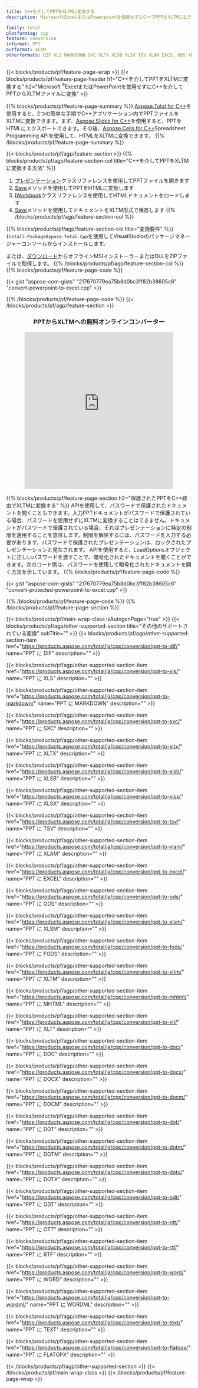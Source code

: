 ```yaml
---
title: C++を介してPPTをXLTMに変換する
description: MicrosoftExcelまたはPowerpointを使用せずにC++でPPTをXLTMにエクスポートする

family: total
platformtag: cpp
feature: conversion
informat: PPT
outformat: XLTM
otherformats: DIF XLS MARKDOWN SXC XLTX XLSB XLSX TSV XLAM EXCEL ODS XLSM FODS CSV MHTML XLT DOC DOCX DOCM DOT DOTM DOTX ODT OTT RTF WORD WORDML TEXT FLATOPX
---
```

{{< blocks/products/pf/feature-page-wrap >}}
{{< blocks/products/pf/feature-page-header h1="C++を介してPPTをXLTMに変換する" h2="Microsoft <sup>&reg;</sup>ExcelまたはPowerPointを使用せずにC++を介してPPTからXLTMファイルに変換" >}}

{{% blocks/products/pf/feature-page-summary %}}
[Aspose.Total for C++](https://products.aspose.com/total/cpp/)を使用すると、2つの簡単な手順でC++アプリケーション内でPPTファイルをXLTMに変換できます。まず、[Aspose.Slides for C++](https://products.aspose.com/slides/cpp/)を使用すると、PPTをHTMLにエクスポートできます。その後、[Aspose.Cells for C++](https://products.aspose.com/cells/cpp/)Spreadsheet Programming APIを使用して、HTMLをXLTMに変換できます。 
{{% /blocks/products/pf/feature-page-summary  %}}

{{< blocks/products/pf/agp/feature-section >}}
{{% blocks/products/pf/agp/feature-section-col title="C++を介してPPTをXLTMに変換する方法" %}}
1. [プレゼンテーション](https://reference.aspose.com/slides/cpp/class/aspose.slides.presentation)クラスリファレンスを使用してPPTファイルを開きます
2. [Save](https://reference.aspose.com/slides/cpp/class/aspose.slides.presentation#a06fe2a156063c8c3e5ada2713bb697ba)メソッドを使用してPPTをHTMLに変換します
3. [IWorkbook](https://reference.aspose.com/cells/cpp/class/aspose.cells.i_workbook)クラスリファレンスを使用してHTMLドキュメントをロードします
4. [Save](https://reference.aspose.com/cells/cpp/class/aspose.cells.i_workbook#a5dc7de23f7ceba76a05dc1d49f51502e)メソッドを使用してドキュメントをXLTM形式で保存します
{{% /blocks/products/pf/agp/feature-section-col %}}

{{% blocks/products/pf/agp/feature-section-col title="変換要件" %}}
```Install-PackageAspose.Total.Cpp```を使用してVisualStudioのパッケージマネージャーコンソールからインストールします。

または、[ダウンロード](https://releases.aspose.com/total/cpp)からオフラインMSIインストーラーまたはDLLをZIPファイルで取得します。
{{% /blocks/products/pf/agp/feature-section-col %}}
{{% blocks/products/pf/feature-page-code %}}

{{< gist "aspose-com-gists" "217670779ea75b8d0bc3ff82b38605c6" "convert-powerpoint-to-excel.cpp" >}}



{{% /blocks/products/pf/feature-page-code %}}
{{< /blocks/products/pf/agp/feature-section >}}
<div class="container-fluid agp-content bg-white aboutfile box-1 vh100 section nopbtm">
<div class=container>
<div class=row>
<div class="demobox tc col-md-12 padding-0" align="center">

<h3>PPTからXLTMへの無料オンラインコンバーター</h3>

<iframe style="border: none; height: 426px;" scrolling="no" src="https://total-conversion-app-65z5r2lp.qa.k8s.dynabic.com/?to=xltm&from=ppt" id="child-iframe" width="80%"></iframe>

</div></div>
</div></div>

{{% blocks/products/pf/feature-page-section  h2="保護されたPPTをC++経由でXLTMに変換する" %}}
APIを使用して、パスワードで保護されたドキュメントを開くこともできます。入力PPTドキュメントがパスワードで保護されている場合、パスワードを使用せずにXLTMに変換することはできません。ドキュメントがパスワードで保護されている場合、それはプレゼンテーションに特定の制限を適用することを意味します。制限を解除するには、パスワードを入力する必要があります。パスワードで保護されたプレゼンテーションは、ロックされたプレゼンテーションと見なされます。 APIを使用すると、LoadOptionsオブジェクトに正しいパスワードを渡すことで、暗号化されたドキュメントを開くことができます。次のコード例は、パスワードを使用して暗号化されたドキュメントを開く方法を示しています。
{{% blocks/products/pf/feature-page-code %}}

{{< gist "aspose-com-gists" "217670779ea75b8d0bc3ff82b38605c6" "convert-protected-powerpoint-to-excel.cpp" >}}

{{% /blocks/products/pf/feature-page-code  %}}
{{% /blocks/products/pf/feature-page-section %}}

{{< blocks/products/pf/main-wrap-class isAutogenPage="true" >}}
{{< blocks/products/pf/agp/other-supported-section title="その他のサポートされている変換" subTitle="" >}}
{{< blocks/products/pf/agp/other-supported-section-item href="https://products.aspose.com/total/ja/cpp/conversion/ppt-to-dif/" name="PPT に DIF" description="" >}}

{{< blocks/products/pf/agp/other-supported-section-item href="https://products.aspose.com/total/ja/cpp/conversion/ppt-to-xls/" name="PPT に XLS" description="" >}}

{{< blocks/products/pf/agp/other-supported-section-item href="https://products.aspose.com/total/ja/cpp/conversion/ppt-to-markdown/" name="PPT に MARKDOWN" description="" >}}

{{< blocks/products/pf/agp/other-supported-section-item href="https://products.aspose.com/total/ja/cpp/conversion/ppt-to-sxc/" name="PPT に SXC" description="" >}}

{{< blocks/products/pf/agp/other-supported-section-item href="https://products.aspose.com/total/ja/cpp/conversion/ppt-to-xltx/" name="PPT に XLTX" description="" >}}

{{< blocks/products/pf/agp/other-supported-section-item href="https://products.aspose.com/total/ja/cpp/conversion/ppt-to-xlsb/" name="PPT に XLSB" description="" >}}

{{< blocks/products/pf/agp/other-supported-section-item href="https://products.aspose.com/total/ja/cpp/conversion/ppt-to-xlsx/" name="PPT に XLSX" description="" >}}

{{< blocks/products/pf/agp/other-supported-section-item href="https://products.aspose.com/total/ja/cpp/conversion/ppt-to-tsv/" name="PPT に TSV" description="" >}}

{{< blocks/products/pf/agp/other-supported-section-item href="https://products.aspose.com/total/ja/cpp/conversion/ppt-to-xlam/" name="PPT に XLAM" description="" >}}

{{< blocks/products/pf/agp/other-supported-section-item href="https://products.aspose.com/total/ja/cpp/conversion/ppt-to-excel/" name="PPT に EXCEL" description="" >}}

{{< blocks/products/pf/agp/other-supported-section-item href="https://products.aspose.com/total/ja/cpp/conversion/ppt-to-ods/" name="PPT に ODS" description="" >}}

{{< blocks/products/pf/agp/other-supported-section-item href="https://products.aspose.com/total/ja/cpp/conversion/ppt-to-xlsm/" name="PPT に XLSM" description="" >}}

{{< blocks/products/pf/agp/other-supported-section-item href="https://products.aspose.com/total/ja/cpp/conversion/ppt-to-fods/" name="PPT に FODS" description="" >}}

{{< blocks/products/pf/agp/other-supported-section-item href="https://products.aspose.com/total/ja/cpp/conversion/ppt-to-xltm/" name="PPT に XLTM" description="" >}}

{{< blocks/products/pf/agp/other-supported-section-item href="https://products.aspose.com/total/ja/cpp/conversion/ppt-to-mhtml/" name="PPT に MHTML" description="" >}}

{{< blocks/products/pf/agp/other-supported-section-item href="https://products.aspose.com/total/ja/cpp/conversion/ppt-to-xlt/" name="PPT に XLT" description="" >}}

{{< blocks/products/pf/agp/other-supported-section-item href="https://products.aspose.com/total/ja/cpp/conversion/ppt-to-doc/" name="PPT に DOC" description="" >}}

{{< blocks/products/pf/agp/other-supported-section-item href="https://products.aspose.com/total/ja/cpp/conversion/ppt-to-docx/" name="PPT に DOCX" description="" >}}

{{< blocks/products/pf/agp/other-supported-section-item href="https://products.aspose.com/total/ja/cpp/conversion/ppt-to-docm/" name="PPT に DOCM" description="" >}}

{{< blocks/products/pf/agp/other-supported-section-item href="https://products.aspose.com/total/ja/cpp/conversion/ppt-to-dot/" name="PPT に DOT" description="" >}}

{{< blocks/products/pf/agp/other-supported-section-item href="https://products.aspose.com/total/ja/cpp/conversion/ppt-to-dotm/" name="PPT に DOTM" description="" >}}

{{< blocks/products/pf/agp/other-supported-section-item href="https://products.aspose.com/total/ja/cpp/conversion/ppt-to-dotx/" name="PPT に DOTX" description="" >}}

{{< blocks/products/pf/agp/other-supported-section-item href="https://products.aspose.com/total/ja/cpp/conversion/ppt-to-odt/" name="PPT に ODT" description="" >}}

{{< blocks/products/pf/agp/other-supported-section-item href="https://products.aspose.com/total/ja/cpp/conversion/ppt-to-ott/" name="PPT に OTT" description="" >}}

{{< blocks/products/pf/agp/other-supported-section-item href="https://products.aspose.com/total/ja/cpp/conversion/ppt-to-rtf/" name="PPT に RTF" description="" >}}

{{< blocks/products/pf/agp/other-supported-section-item href="https://products.aspose.com/total/ja/cpp/conversion/ppt-to-word/" name="PPT に WORD" description="" >}}

{{< blocks/products/pf/agp/other-supported-section-item href="https://products.aspose.com/total/ja/cpp/conversion/ppt-to-wordml/" name="PPT に WORDML" description="" >}}

{{< blocks/products/pf/agp/other-supported-section-item href="https://products.aspose.com/total/ja/cpp/conversion/ppt-to-text/" name="PPT に TEXT" description="" >}}

{{< blocks/products/pf/agp/other-supported-section-item href="https://products.aspose.com/total/ja/cpp/conversion/ppt-to-flatopx/" name="PPT に FLATOPX" description="" >}}


{{< /blocks/products/pf/agp/other-supported-section >}}
{{< /blocks/products/pf/main-wrap-class >}}
{{< /blocks/products/pf/feature-page-wrap >}}